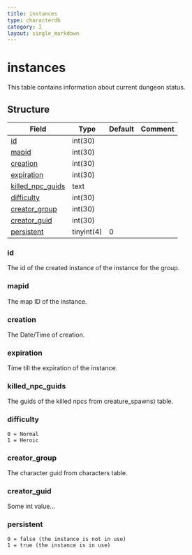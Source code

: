 ```yaml
---
title: instances
type: characterdb
category: I
layout: single_markdown
---
```


# instances
This table contains information about current dungeon status.

## Structure

Field                                 | Type       | Default | Comment
------------------------------------- | ---------- | ------- | -------
[id](#id)                             | int(30)    |         |        
[mapid](#mapid)                       | int(30)    |         |        
[creation](#creation)                 | int(30)    |         |        
[expiration](#expiration)             | int(30)    |         |        
[killed_npc_guids](#killed_npc_guids) | text       |         |        
[difficulty](#difficulty)             | int(30)    |         |        
[creator_group](#creator_group)       | int(30)    |         |        
[creator_guid](#creator_guid)         | int(30)    |         |        
[persistent](#persistent)             | tinyint(4) | 0       |        

### id

The id of the created instance of the instance for the group.

### mapid

The map ID of the instance.

### creation

The Date/Time of creation.

### expiration

Time till the expiration of the instance.

### killed_npc_guids

The guids of the killed npcs from creature_spawns) table.

### difficulty

    0 = Normal
    1 = Heroic

### creator_group

The character guid from characters table.

### creator_guid

Some int value...

### persistent

    0 = false (the instance is not in use)
    1 = true (the instance is in use)